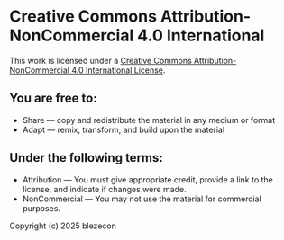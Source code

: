# Creative Commons Attribution-NonCommercial 4.0 International

This work is licensed under a [Creative Commons Attribution-NonCommercial 4.0 International License](http://creativecommons.org/licenses/by-nc/4.0/).

## You are free to:
- Share — copy and redistribute the material in any medium or format
- Adapt — remix, transform, and build upon the material

## Under the following terms:
- Attribution — You must give appropriate credit, provide a link to the license, and indicate if changes were made.
- NonCommercial — You may not use the material for commercial purposes.

Copyright (c) 2025 blezecon